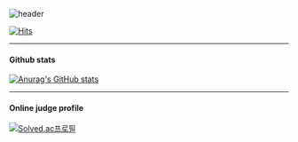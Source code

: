 ![header](https://capsule-render.vercel.app/api?type=slice)

[![Hits](https://hits.seeyoufarm.com/api/count/incr/badge.svg?url=https%3A%2F%2Fgithub.com%2Fbbbjihan&count_bg=%2379C83D&title_bg=%23555555&icon=github.svg&icon_color=%23E7E7E7&title=Github&edge_flat=false)](https://hits.seeyoufarm.com)

---
#### Github stats

[![Anurag's GitHub stats](https://github-readme-stats.vercel.app/api?username=bbbjihan)](https://github.com/bbbjihan/github-readme-stats)

---
#### Online judge profile

[![Solved.ac프로필](http://mazassumnida.wtf/api/v2/generate_badge?boj=bbbjihan)](https://solved.ac/bbbjihan)
